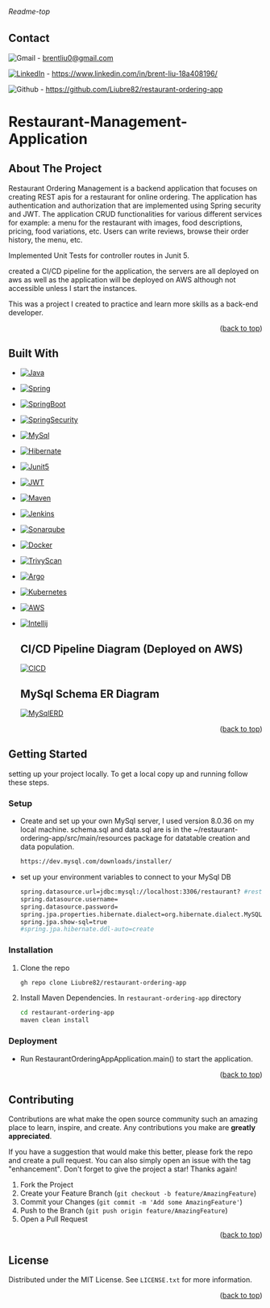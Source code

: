 ###### Readme-top
<!-- CONTACT -->
## Contact
![Gmail][gmail.com] -  brentliu0@gmail.com

[![LinkedIn][linkedIn.com]][linkedIn-url] - https://www.linkedin.com/in/brent-liu-18a408196/

![Github][github.com] - https://github.com/Liubre82/restaurant-ordering-app


# Restaurant-Management-Application

<!-- ABOUT THE PROJECT -->
## About The Project
Restaurant Ordering Management is a backend application that focuses on creating REST apis for a restaurant for online ordering. The application
has authentication and authorization that are implemented using Spring security and JWT. The application CRUD functionalities for various different services
for example: a menu for the restaurant with images, food descriptions, pricing, food variations, etc. 
Users can write reviews, browse their order history, the menu, etc.

Implemented Unit Tests for controller routes in Junit 5.

created a CI/CD pipeline for the application, the servers are all deployed on aws as well as the application will be deployed on 
AWS although not accessible unless I start the instances.

This was a project I created to practice and learn more skills as a back-end developer.

<p align="right">(<a href="#readme-top">back to top</a>)</p>


## Built With

* [![Java][java.com]][java-url]
* [![Spring][Spring.io]][Spring-url]
* [![SpringBoot][SpringBoot.io]][SpringBoot-url]
* [![SpringSecurity][SpringSecurity.com]][SpringSecurity-url]
* [![MySql][mysql.com]][MySql-url]
* [![Hibernate][Hibernate.com]][Hibernate-url]
* [![Junit5][Junit5.com]][Junit5-url]
* [![JWT][JWT.io]][JWT-url]
* [![Maven][maven.com]][maven-url]
* [![Jenkins][Jenkins.com]][Jenkins-url]
* [![Sonarqube][Sonarqube.com]][Sonarqube-url]
* [![Docker][Docker.com]][Docker-url]
* [![TrivyScan][trivy.com]][trivy-url]
* [![Argo][Argo.com]][Argo-url]
* [![Kubernetes][Kubernetes.com]][Kubernetes-url]
* [![AWS][AWS.com]][AWS-url]
* [![Intellij][intellij.com]][intellij-url]
    ## CI/CD Pipeline Diagram (Deployed on AWS)

    [![CICD][cicdImage]][cicdImage-url]

    ## MySql Schema ER Diagram

    [![MySqlERD][MySqlERD.com]][MySqlERD-url]
<p align="right">(<a href="#readme-top">back to top</a>)</p>



<!-- GETTING STARTED -->
## Getting Started

setting up your project locally. To get a local copy up and running follow these steps.


### Setup

* Create and set up your own MySql server, I used version 8.0.36 on my local machine. schema.sql
and data.sql are is in the ~/restaurant-ordering-app/src/main/resources package for datatable creation and data population.

   ```sh
   https://dev.mysql.com/downloads/installer/
   ```

* set up your environment variables to connect to your MySql DB 
   ```sh
  spring.datasource.url=jdbc:mysql://localhost:3306/restaurant? #restaurant is the database name I used & named.
  spring.datasource.username=
  spring.datasource.password=
  spring.jpa.properties.hibernate.dialect=org.hibernate.dialect.MySQL8Dialect
  spring.jpa.show-sql=true
  #spring.jpa.hibernate.ddl-auto=create
   ```
### Installation

1. Clone the repo
   ```sh
   gh repo clone Liubre82/restaurant-ordering-app
   ```

2. Install Maven Dependencies. In `restaurant-ordering-app`  directory
    ```sh
    cd restaurant-ordering-app
    maven clean install
    ```

### Deployment

* Run RestaurantOrderingAppApplication.main() to start the application.


<p align="right">(<a href="#readme-top">back to top</a>)</p>



<!-- CONTRIBUTING -->
## Contributing

Contributions are what make the open source community such an amazing place to learn, inspire, and create. Any contributions you make are **greatly appreciated**.

If you have a suggestion that would make this better, please fork the repo and create a pull request. You can also simply open an issue with the tag "enhancement".
Don't forget to give the project a star! Thanks again!

1. Fork the Project
2. Create your Feature Branch (`git checkout -b feature/AmazingFeature`)
3. Commit your Changes (`git commit -m 'Add some AmazingFeature'`)
4. Push to the Branch (`git push origin feature/AmazingFeature`)
5. Open a Pull Request

<p align="right">(<a href="#readme-top">back to top</a>)</p>



<!-- LICENSE -->
## License

Distributed under the MIT License. See `LICENSE.txt` for more information.

<p align="right">(<a href="#readme-top">back to top</a>)</p>


<!-- MARKDOWN LINKS & IMAGES -->
<!-- https://www.markdownguide.org/basic-syntax/#reference-style-links -->
[contributors-shield]: https://img.shields.io/github/contributors/github_username/repo_name.svg?style=for-the-badge
[contributors-url]: https://github.com/github_username/repo_name/graphs/contributors
[forks-shield]: https://img.shields.io/github/forks/github_username/repo_name.svg?style=for-the-badge
[forks-url]: https://github.com/github_username/repo_name/network/members
[stars-shield]: https://img.shields.io/github/stars/github_username/repo_name.svg?style=for-the-badge
[stars-url]: https://github.com/github_username/repo_name/stargazers
[issues-shield]: https://img.shields.io/github/issues/github_username/repo_name.svg?style=for-the-badge
[issues-url]: https://github.com/github_username/repo_name/issues
[license-shield]: https://img.shields.io/github/license/github_username/repo_name.svg?style=for-the-badge
[license-url]: https://github.com/github_username/repo_name/blob/master/LICENSE.txt
[linkedin-shield]: https://img.shields.io/badge/-LinkedIn-black.svg?style=for-the-badge&logo=linkedin&colorB=555
[linkedin-url]: https://linkedin.com/in/linkedin_username
[product-screenshot]: images/screenshot.png
[firebase-config-img]: https://firebasestorage.googleapis.com/v0/b/mern-real-estate-9a14b.appspot.com/o/SeedsImages%2FfirebaseConfig(readme.md).png?alt=media&token=643cf4c1-72ae-4dd0-a3a9-442b663dd255
[firebase-config-img-url]: https://firebasestorage.googleapis.com/v0/b/mern-real-estate-9a14b.appspot.com/o/SeedsImages%2FfirebaseConfig(readme.md).png?alt=media&token=643cf4c1-72ae-4dd0-a3a9-442b663dd255
[urlParams.js]: https://firebasestorage.googleapis.com/v0/b/mern-real-estate-9a14b.appspot.com/o/SeedsImages%2FuserIdparams(forReadMe.md).png?alt=media&token=9c07515c-d365-4ecc-8e0c-9071e7d3ba2c
[urlParams-url]: https://firebasestorage.googleapis.com/v0/b/mern-real-estate-9a14b.appspot.com/o/SeedsImages%2FuserIdparams(forReadMe.md).png?alt=media&token=9c07515c-d365-4ecc-8e0c-9071e7d3ba2c
[project.io]: https://firebasestorage.googleapis.com/v0/b/mern-real-estate-9a14b.appspot.com/o/SeedsImages%2Fproject%20image.png?alt=media&token=5b717eb0-73d7-4be2-b7d9-fbe989bbec80
[project-url]: https://firebasestorage.googleapis.com/v0/b/mern-real-estate-9a14b.appspot.com/o/SeedsImages%2Fproject%20image.png?alt=media&token=5b717eb0-73d7-4be2-b7d9-fbe989bbec80
[projectRender-io]: https://estate-finder-mern.onrender.com/
[projectRender-url]: https://estate-finder-mern.onrender.com/
[linkedIn.com]: https://img.shields.io/badge/LinkedIn-0A66C2?logo=linkedin&logoColor=fff&style=flat
[linkedIn-url]: https://www.linkedin.com/in/brent-liu-18a408196/
[cicdImage]: https://firebasestorage.googleapis.com/v0/b/mern-real-estate-9a14b.appspot.com/o/SeedsImages%2FCICDPipeline(Restaurant-app).png?alt=media&token=4d42c95f-34c1-451a-a8bf-620d4e7aec4f
[cicdImage-url]: https://firebasestorage.googleapis.com/v0/b/mern-real-estate-9a14b.appspot.com/o/SeedsImages%2FCICDPipeline(Restaurant-app).png?alt=media&token=4d42c95f-34c1-451a-a8bf-620d4e7aec4f
[MySqlERD.com]: https://firebasestorage.googleapis.com/v0/b/mern-real-estate-9a14b.appspot.com/o/SeedsImages%2FMySql%20Schema%20ER%20Diagram-1.png?alt=media&token=77fca807-5d7d-41cd-9a2d-fad017baad18
[MySqlERD-url]: https://firebasestorage.googleapis.com/v0/b/mern-real-estate-9a14b.appspot.com/o/SeedsImages%2FMySql%20Schema%20ER%20Diagram-1.png?alt=media&token=77fca807-5d7d-41cd-9a2d-fad017baad18

[MySql.com]: https://img.shields.io/badge/MySQL-005C84?style=for-the-badge&logo=mysql&logoColor=white
[MySql-url]: https://www.mysql.com/
[java.com]: https://img.shields.io/badge/Java-ED8B00?style=for-the-badge&logo=openjdk&logoColor=white
[java-url]: https://java.com/
[JWT.io]: https://img.shields.io/badge/json%20web%20tokens-323330?style=for-the-badge&logo=json-web-tokens&logoColor=pink
[JWT-url]: https://jwt.io/
[Spring.io]: https://img.shields.io/badge/Spring-6DB33F?style=for-the-badge&logo=spring&logoColor=white
[Spring-url]: spring.io
[SpringBoot.io]: https://img.shields.io/badge/Spring%20Boot-6DB33F.svg?style=for-the-badge&logo=Spring-Boot&logoColor=white
[SpringBoot-url]: https://spring.io/projects/spring-boot
[AWS.com]: https://img.shields.io/badge/Amazon_AWS-232F3E?style=for-the-badge&logo=amazon-aws&logoColor=white
[AWS-url]: https://aws.amazon.com/
[SpringSecurity.com]: https://img.shields.io/badge/Spring_Security-6DB33F?style=for-the-badge&logo=Spring-Security&logoColor=white
[SpringSecurity-url]: https://spring.io/projects/spring-security
[Jenkins.com]: https://img.shields.io/badge/Jenkins-D24939?style=for-the-badge&logo=Jenkins&logoColor=white
[Jenkins-url]: https://www.jenkins.io/
[Junit5.com]: https://img.shields.io/badge/JUnit5-25A162.svg?style=for-the-badge&logo=JUnit5&logoColor=white
[Junit5-url]: https://junit.org/junit5/
[Docker.com]: https://img.shields.io/badge/Docker-2496ED.svg?style=for-the-badge&logo=Docker&logoColor=white
[Docker-url]: https://www.docker.com/
[Sonarqube.com]: https://img.shields.io/badge/SonarQube-4E9BCD.svg?style=for-the-badge&logo=SonarQube&logoColor=white
[Sonarqube-url]: https://www.sonarsource.com/products/sonarqube/
[Kubernetes.com]: https://img.shields.io/badge/Kubernetes-326CE5.svg?style=for-the-badge&logo=Kubernetes&logoColor=white
[Kubernetes-url]: https://kubernetes.io/
[Argo.com]: https://img.shields.io/badge/Argo-EF7B4D.svg?style=for-the-badge&logo=Argo&logoColor=white
[Argo-url]: https://argo-cd.readthedocs.io/en/stable/
[Hibernate.com]: https://img.shields.io/badge/Hibernate-59666C.svg?style=for-the-badge&logo=Hibernate&logoColor=white
[Hibernate-url]: https://hibernate.org/
[maven.com]: https://img.shields.io/badge/Apache%20Maven-C71A36?logo=apachemaven&logoColor=fff&style=for-the-badge
[maven-url]: https://maven.apache.org/
[trivy.com]: https://img.shields.io/badge/Trivy-1904DA?logo=trivy&logoColor=fff&style=for-the-badge
[trivy-url]: https://trivy.dev/
[intellij.com]: https://img.shields.io/badge/IntelliJ%20IDEA-000?logo=intellijidea&logoColor=fff&style=for-the-badge
[intellij-url]: https://www.jetbrains.com/idea/?var=1
[gmail.com]: https://img.shields.io/badge/Gmail-EA4335?logo=gmail&logoColor=fff&style=flat
[github.com]: https://img.shields.io/badge/GitHub-181717?logo=github&logoColor=fff&style=flat